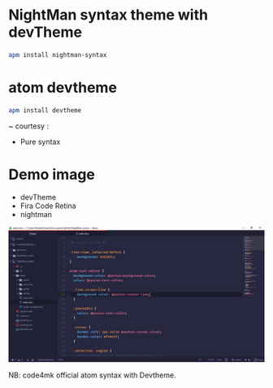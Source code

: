 # NightMan syntax theme with devTheme

```bash
apm install nightman-syntax
```

# atom devtheme
```bash
apm install devtheme
```
~ courtesy :
* Pure syntax

# Demo image

* devTheme
* Fira Code Retina
* nightman

<p align="center" ><img src="/demo-img/less.png"></p>

NB: code4mk official atom syntax with Devtheme.

